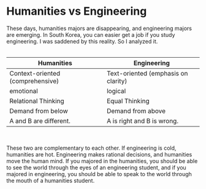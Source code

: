 # Humanities vs Engineering

These days, humanities majors are disappearing, and engineering majors are emerging. 
In South Korea, you can easier get a job if you study engineering. 
I was saddened by this reality. 
So I analyzed it. 
<br/><br/>

|Humanities|Engineering
|-|-
|Context-oriented (comprehensive)|Text-oriented (emphasis on clarity)
|emotional|logical
|Relational Thinking|Equal Thinking
|Demand from below|Demand from above
|A and B are different.| A is right and B is wrong.

<br/>

These two are complementary to each other. 
If engineering is cold, humanities are hot. 
Engineering makes rational decisions, 
and humanities move the human mind. 
If you majored in the humanities, you should be able to see the world through the eyes of an engineering student, 
and if you majored in engineering, you should be able to speak to the world through the mouth of a humanities student.
